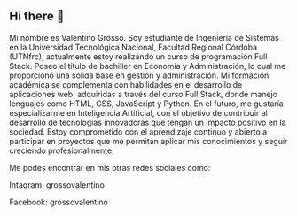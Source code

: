## Hi there 👋

<!--
**grossovalentino9/grossovalentino9** is a ✨ _special_ ✨ repository because its `README.md` (this file) appears on your GitHub profile.

Here are some ideas to get you started:

- 🔭 I’m currently working on ...
- 🌱 I’m currently learning ...
- 👯 I’m looking to collaborate on ...
- 🤔 I’m looking for help with ...
- 💬 Ask me about ...
- 📫 How to reach me: ...
- 😄 Pronouns: ...
- ⚡ Fun fact: ...
-->
Mi nombre es Valentino Grosso. Soy estudiante de Ingeniería de Sistemas en la Universidad Tecnológica Nacional, Facultad Regional Córdoba (UTNfrc), actualmente estoy realizando un curso de programación Full Stack. Poseo el título de bachiller en Economía y Administración, lo cual me proporcionó una sólida base en gestión y administración. Mi formación académica se complementa con habilidades en el desarrollo de aplicaciones web, adquiridas a través del curso Full Stack, donde manejo lenguajes como HTML, CSS, JavaScript y Python. En el futuro, me gustaría especializarme en Inteligencia Artificial, con el objetivo de contribuir al desarrollo de tecnologías innovadoras que tengan un impacto positivo en la sociedad. Estoy comprometido con el aprendizaje continuo y abierto a participar en proyectos que me permitan aplicar mis conocimientos y seguir creciendo profesionalmente.

Me podes encontrar en mis otras redes sociales como:

Intagram: grossovalentino

Facebook: grossovalentino
